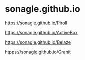 # sonagle.github.io

https://sonagle.github.io/Piroll

https://sonagle.github.io/ActiveBox

https://sonagle.github.io/Belaze

htpps://sonagle.github.io/Granit
